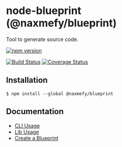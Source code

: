 # node-blueprint (@naxmefy/blueprint)

Tool to generate source code.

[![npm version](https://badge.fury.io/js/@naxmefy/blueprint.svg)](https://badge.fury.io/js/@naxmefy/blueprint)

[![Build Status](https://travis-ci.org/naxmefy/node-blueprint.svg?branch=master)](https://travis-ci.org/naxmefy/node-blueprint)
[![Coverage Status](https://coveralls.io/repos/github/naxmefy/node-blueprint/badge.svg?branch=master)](https://coveralls.io/github/naxmefy/node-blueprint?branch=master)

## Installation

```
$ npm install --global @naxmefy/blueprint
```

## Documentation

* [CLI Usage](/docs/CLI-Usage.md)
* [Lib Usage](/docs/Lib-Usage.md)
* [Create a Blueprint](/docs/Create-a-Blueprint.md)
